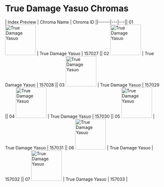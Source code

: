 # True Damage Yasuo Chromas

| Index  Preview | Chroma Name | Chroma ID ||------|---|---|| 01  <img src='https://raw.communitydragon.org/latest/plugins/rcp-be-lol-game-data/global/default/v1/champion-chroma-images/157/157027.png' alt='True Damage Yasuo' width='100'> | True Damage Yasuo | 157027 || 02  <img src='https://raw.communitydragon.org/latest/plugins/rcp-be-lol-game-data/global/default/v1/champion-chroma-images/157/157028.png' alt='True Damage Yasuo' width='100'> | True Damage Yasuo | 157028 || 03  <img src='https://raw.communitydragon.org/latest/plugins/rcp-be-lol-game-data/global/default/v1/champion-chroma-images/157/157029.png' alt='True Damage Yasuo' width='100'> | True Damage Yasuo | 157029 || 04  <img src='https://raw.communitydragon.org/latest/plugins/rcp-be-lol-game-data/global/default/v1/champion-chroma-images/157/157030.png' alt='True Damage Yasuo' width='100'> | True Damage Yasuo | 157030 || 05  <img src='https://raw.communitydragon.org/latest/plugins/rcp-be-lol-game-data/global/default/v1/champion-chroma-images/157/157031.png' alt='True Damage Yasuo' width='100'> | True Damage Yasuo | 157031 || 06  <img src='https://raw.communitydragon.org/latest/plugins/rcp-be-lol-game-data/global/default/v1/champion-chroma-images/157/157032.png' alt='True Damage Yasuo' width='100'> | True Damage Yasuo | 157032 || 07  <img src='https://raw.communitydragon.org/latest/plugins/rcp-be-lol-game-data/global/default/v1/champion-chroma-images/157/157033.png' alt='True Damage Yasuo' width='100'> | True Damage Yasuo | 157033 |